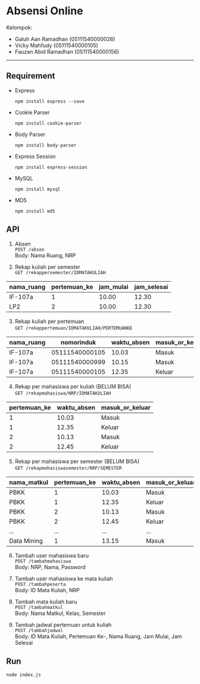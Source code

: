 ﻿Absensi Online
===================

Kelompok:
- Galuh Aan Ramadhan (05111540000026)
- Vicky Mahfudy (05111540000105)
- Fauzan Abid Ramadhan (05111540000156)

----------
Requirement
-------------

- Express

    `npm install express --save`

- Cookie Parser

    `npm install cookie-parser`

- Body Parser

     `npm install body-parser`

- Express Session

     `npm install express-session`

- MySQL

    `npm install mysql`
    
- MD5 

    `npm install md5`
    
API
-------------

1. Absen
    <br>`POST /absen`
    <br>Body: Nama Ruang, NRP

2. Rekap kuliah per semester
    <br>`GET /rekappersemester/IDMATAKULIAH`

| __nama_ruang__ | __pertemuan_ke__ | __jam_mulai__ | __jam_selesai__ |
|----------------|------------------|---------------|-----------------|
| IF-107a        | 1                | 10.00         | 12.30           |
| LP2            | 2                | 10.00         | 12.30           |

3. Rekap kuliah per pertemuan
    <br>`GET /rekappertemuan/IDMATAKULIAH/PERTEMUANKE`

| __nama_ruang__ | __nomorinduk__ | __waktu_absen__ | __masuk_or_keluar__ |
|----------------|----------------|-----------------|---------------------|
| IF-107a        | 05111540000105 | 10.03           | Masuk               |
| IF-107a        | 05111540000999 | 10.15           | Masuk               |
| IF-107a        | 05111540000105 | 12.35           | Keluar              |

4. Rekap per mahasiswa per kuliah (BELUM BISA)
    <br>`GET /rekapmahasiswa/NRP/IDMATAKULIAH`

| __pertemuan_ke__ | __waktu_absen__ | __masuk_or_keluar__ |
|------------------|-----------------|---------------------|
| 1                | 10.03           | Masuk               |
| 1                | 12.35           | Keluar              |
| 2                | 10.13           | Masuk               |
| 2                | 12.45           | Keluar              |

5. Rekap per mahasiswa per semester (BELUM BISA)
    <br>`GET /rekapmahasiswasemester/NRP/SEMESTER`

| __nama_matkul__ | __pertemuan_ke__ | __waktu_absen__ | __masuk_or_keluar__ |
|-----------------|------------------|-----------------|---------------------|
| PBKK            | 1                | 10.03           | Masuk               |
| PBKK            | 1                | 12.35           | Keluar              |
| PBKK            | 2                | 10.13           | Masuk               |
| PBKK            | 2                | 12.45           | Keluar              |
| ...             | ...              | ...             | ...                 |
| Data Mining     | 1                | 13.15           | Masuk               |

6. Tambah user mahasiswa baru
    <br>`POST /tambahmahasiswa`
    <br>Body: NRP, Nama, Password

7. Tambah user mahasiswa ke mata kuliah
    <br>`POST /tambahpeserta`
    <br>Body: ID Mata Kuliah, NRP

8. Tambah mata kuliah baru
    <br>`POST /tambahmatkul`
    <br>Body: Nama Matkul, Kelas, Semester

9. Tambah jadwal pertemuan untuk kuliah
    <br>`POST /tambahjadwal`
    <br>Body: ID Mata Kuliah, Pertemuan Ke-, Nama Ruang, Jam Mulai, Jam Selesai

Run
-------------
`node index.js`